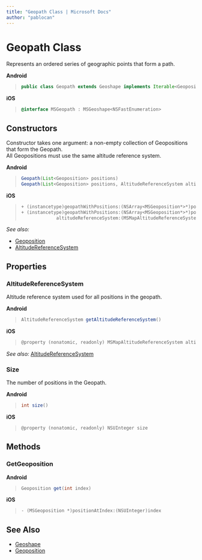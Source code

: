 ```yaml
---
title: "Geopath Class | Microsoft Docs"
author: "pablocan"
---
```


# Geopath Class

Represents an ordered series of geographic points that form a path.

**Android**

>```java
> public class Geopath extends Geoshape implements Iterable<Geoposition>
>```

**iOS**

>```objectivec
> @interface MSGeopath : MSGeoshape<NSFastEnumeration>
>```


## Constructors

Constructor takes one argument: a non-empty collection of Geopositions that form the Geopath.  
All Geopositions must use the same altitude reference system.

**Android**

>```java
> Geopath(List<Geoposition> positions)
> Geopath(List<Geoposition> positions, AltitudeReferenceSystem altitudeReference)
>```

**iOS**

>```objectivec
> + (instancetype)geopathWithPositions:(NSArray<MSGeoposition*>*)positions
> + (instancetype)geopathWithPositions:(NSArray<MSGeoposition*>*)positions
>              altitudeReferenceSystem:(MSMapAltitudeReferenceSystem)altitudeReferenceSystem
>```

_See also:_ 
* [Geoposition](geoposition-class.md)
* [AltitudeReferenceSystem](AltitudeReferenceSystem-enumeration.md)


## Properties

### AltitudeReferenceSystem

Altitude reference system used for all positions in the geopath.

**Android**

>```java
> AltitudeReferenceSystem getAltitudeReferenceSystem()
>```

**iOS**

>```objectivec
> @property (nonatomic, readonly) MSMapAltitudeReferenceSystem altitudeReferenceSystem
>```

_See also:_ [AltitudeReferenceSystem](AltitudeReferenceSystem-enumeration.md)

### Size

The number of positions in the Geopath.

**Android**

>```java
> int size()
>```

**iOS**

>```objectivec
> @property (nonatomic, readonly) NSUInteger size
>```

## Methods

### GetGeoposition

**Android**

>```java
> Geoposition get(int index)
>```

**iOS**

>```objectivec
> - (MSGeoposition *)positionAtIndex:(NSUInteger)index
>```

## See Also

* [Geoshape](Geoshape-class.md)
* [Geoposition](Geoposition-class.md)
